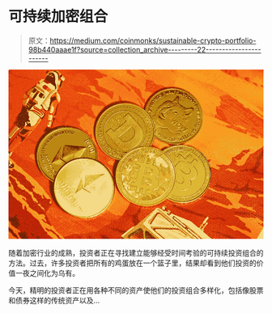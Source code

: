 # 可持续加密组合

> 原文：<https://medium.com/coinmonks/sustainable-crypto-portfolio-98b440aaae1f?source=collection_archive---------22----------------------->

![](img/5359b3e8b62436989af7e97698ac5d09.png)

随着加密行业的成熟，投资者正在寻找建立能够经受时间考验的可持续投资组合的方法。过去，许多投资者把所有的鸡蛋放在一个篮子里，结果却看到他们投资的价值一夜之间化为乌有。

今天，精明的投资者正在用各种不同的资产使他们的投资组合多样化，包括像股票和债券这样的传统资产以及…